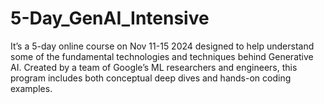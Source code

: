 # 5-Day_GenAI_Intensive
It’s a 5-day online course on Nov 11-15 2024 designed to help understand some of the fundamental technologies and techniques behind Generative AI. Created by a team of Google’s ML researchers and engineers, this program includes both conceptual deep dives and hands-on coding examples.

